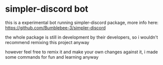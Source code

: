 # simpler-discord bot
this is a experimental bot running simpler-discord package, 
more info here: https://github.com/Bumblebee-3/simpler-discord

the whole package is still in development by their developers, so i wouldn't recommend remixing this project anyway

however feel free to remix it and make your own changes against it, i made some commands for fun and learning anyway